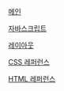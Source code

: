 <a href="https://faigh1.github.io/dothome21/">메인</a>

<a href="https://faigh1.github.io/dothome21/javascript/javascript100.html">자바스크립트</a>

<a href="https://faigh1.github.io/dothome21/layout/index.html">레이아웃</a>

<a href="https://faigh1.github.io/dothome21/refer-css/index.html">CSS 레퍼런스</a>

<a href="https://faigh1.github.io/dothome21/refer-html/index.html">HTML 레퍼런스</a>
